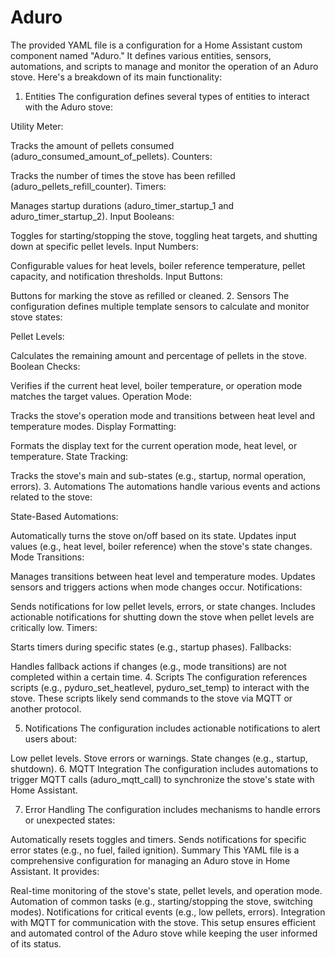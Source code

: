 # Aduro

The provided YAML file is a configuration for a Home Assistant custom component named "Aduro." It defines various entities, sensors, automations, and scripts to manage and monitor the operation of an Aduro stove. Here's a breakdown of its main functionality:

1. Entities
The configuration defines several types of entities to interact with the Aduro stove:

Utility Meter:

Tracks the amount of pellets consumed (aduro_consumed_amount_of_pellets).
Counters:

Tracks the number of times the stove has been refilled (aduro_pellets_refill_counter).
Timers:

Manages startup durations (aduro_timer_startup_1 and aduro_timer_startup_2).
Input Booleans:

Toggles for starting/stopping the stove, toggling heat targets, and shutting down at specific pellet levels.
Input Numbers:

Configurable values for heat levels, boiler reference temperature, pellet capacity, and notification thresholds.
Input Buttons:

Buttons for marking the stove as refilled or cleaned.
2. Sensors
The configuration defines multiple template sensors to calculate and monitor stove states:

Pellet Levels:

Calculates the remaining amount and percentage of pellets in the stove.
Boolean Checks:

Verifies if the current heat level, boiler temperature, or operation mode matches the target values.
Operation Mode:

Tracks the stove's operation mode and transitions between heat level and temperature modes.
Display Formatting:

Formats the display text for the current operation mode, heat level, or temperature.
State Tracking:

Tracks the stove's main and sub-states (e.g., startup, normal operation, errors).
3. Automations
The automations handle various events and actions related to the stove:

State-Based Automations:

Automatically turns the stove on/off based on its state.
Updates input values (e.g., heat level, boiler reference) when the stove's state changes.
Mode Transitions:

Manages transitions between heat level and temperature modes.
Updates sensors and triggers actions when mode changes occur.
Notifications:

Sends notifications for low pellet levels, errors, or state changes.
Includes actionable notifications for shutting down the stove when pellet levels are critically low.
Timers:

Starts timers during specific states (e.g., startup phases).
Fallbacks:

Handles fallback actions if changes (e.g., mode transitions) are not completed within a certain time.
4. Scripts
The configuration references scripts (e.g., pyduro_set_heatlevel, pyduro_set_temp) to interact with the stove. These scripts likely send commands to the stove via MQTT or another protocol.

5. Notifications
The configuration includes actionable notifications to alert users about:

Low pellet levels.
Stove errors or warnings.
State changes (e.g., startup, shutdown).
6. MQTT Integration
The configuration includes automations to trigger MQTT calls (aduro_mqtt_call) to synchronize the stove's state with Home Assistant.

7. Error Handling
The configuration includes mechanisms to handle errors or unexpected states:

Automatically resets toggles and timers.
Sends notifications for specific error states (e.g., no fuel, failed ignition).
Summary
This YAML file is a comprehensive configuration for managing an Aduro stove in Home Assistant. It provides:

Real-time monitoring of the stove's state, pellet levels, and operation mode.
Automation of common tasks (e.g., starting/stopping the stove, switching modes).
Notifications for critical events (e.g., low pellets, errors).
Integration with MQTT for communication with the stove.
This setup ensures efficient and automated control of the Aduro stove while keeping the user informed of its status.